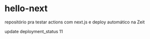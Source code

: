 # hello-next
repositório pra testar actions com next.js e deploy automático na Zeit

update deployment_status 11
